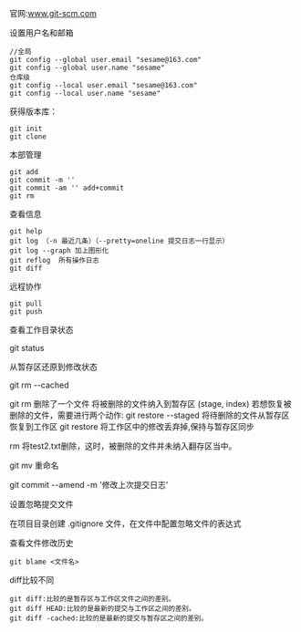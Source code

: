 官网:www.git-scm.com

设置用户名和邮箱

~~~
//全局
git config --global user.email "sesame@163.com"
git config --global user.name "sesame"
仓库级
git config --local user.email "sesame@163.com"
git config --local user.name "sesame"
~~~

获得版本库：

```
git init
git clone
```

本部管理

~~~
git add
git commit -m ''
git commit -am '' add+commit
git rm
~~~

查看信息

~~~
git help
git log （-n 最近几条）（--pretty=oneline 提交日志一行显示）
git log --graph 加上图形化
git reflog  所有操作日志
git diff
~~~

远程协作

~~~
git pull
git push
~~~

查看工作目录状态

git status

从暂存区还原到修改状态

git rm --cached <file>



git rm
删除了一个文件
将被删除的文件纳入到暂存区 (stage, index)
若想恢复被删除的文件，需要进行两个动作:
git restore --staged <file>  将待删除的文件从暂存区恢复到工作区
git restore <file>  将工作区中的修改丢弃掉,保持与暂存区同步

rm
将test2.txt删除，这时，被删除的文件并未纳入翻存区当中。



git mv   重命名

git commit --amend -m '修改上次提交日志'



设置忽略提交文件

在项目目录创建 .gitignore 文件，在文件中配置忽略文件的表达式



查看文件修改历史

~~~
git blame <文件名>
~~~

diff比较不同

~~~
git diff:比较的是暂存区与工作区文件之间的差别。
git diff HEAD:比较的是最新的提交与工作区之间的差别。
git diff -cached:比较的是最新的提交与暂存区之间的差别。
~~~

